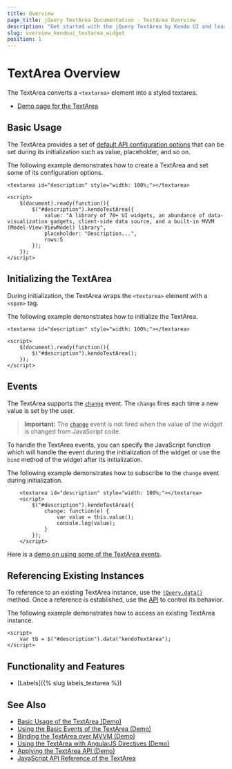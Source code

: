 ```yaml
---
title: Overview
page_title: jQuery TextArea Documentation - TextArea Overview
description: "Get started with the jQuery TextArea by Kendo UI and learn how to create and initialize the widget."
slug: overview_kendoui_textarea_widget
position: 1
---
```


# TextArea Overview

The TextArea converts a `<textarea>` element into a styled textarea.

* [Demo page for the TextArea](https://demos.telerik.com/kendo-ui/textarea/index) 

## Basic Usage

The TextArea provides a set of [default API configuration options](/api/javascript/ui/textarea) that can be set during its initialization such as value, placeholder, and so on.

The following example demonstrates how to create a TextArea and set some of its configuration options.

```dojo
<textarea id="description" style="width: 100%;"></textarea>

<script>
    $(document).ready(function(){
        $("#description").kendoTextArea({
            value: "A library of 70+ UI widgets, an abundance of data-visualization gadgets, client-side data source, and a built-in MVVM (Model-View-ViewModel) library",
            placeholder: "Description...",
            rows:5
        });
    });
</script>
```

## Initializing the TextArea

During initialization, the TextArea wraps the `<textarea>` element with a `<span>` tag.

The following example demonstrates how to initialize the TextArea.

```dojo
<textarea id="description" style="width: 100%;"></textarea>

<script>
    $(document).ready(function(){
        $("#description").kendoTextArea();
    });
</script>
```

## Events

The TextArea supports the [`change`](/api/javascript/ui/textarea/events/change) event. The `change` fires each time a new value is set by the user.

> **Important:** The [`change`](/api/javascript/ui/textarea/events/change) event is not fired when the value of the widget is changed from JavaScript code.

To handle the TextArea events, you can specify the JavaScript function which will handle the event during the initialization of the widget or use the `bind` method of the widget after its initialization.

The following example demonstrates how to subscribe to the `change` event during initialization.

```dojo
    <textarea id="description" style="width: 100%;"></textarea>
    <script>
        $("#description").kendoTextArea({
            change: function(e) {
                var value = this.value();
                console.log(value);
            }
        });
    </script>
```

Here is a [demo on using some of the TextArea events](https://demos.telerik.com/kendo-ui/textarea/events).

## Referencing Existing Instances

To reference to an existing TextArea instance, use the [`jQuery.data()`](https://api.jquery.com/jQuery.data/) method. Once a reference is established, use the [API](/api/javascript/ui/textarea) to control its behavior.

The following example demonstrates how to access an existing TextArea instance.

```
<script>
    var tb = $("#description").data("kendoTextArea");
</script>
```

## Functionality and Features

* [Labels]({% slug labels_textarea %})

## See Also

* [Basic Usage of the TextArea (Demo)](https://demos.telerik.com/kendo-ui/textarea/index)
* [Using the Basic Events of the TextArea (Demo)](https://demos.telerik.com/kendo-ui/textarea/events)
* [Binding the TextArea over MVVM (Demo)](https://demos.telerik.com/kendo-ui/textarea/mvvm)
* [Using the TextArea with AngularJS Directives (Demo)](https://demos.telerik.com/kendo-ui/textarea/angular)
* [Applying the TextArea API (Demo)](https://demos.telerik.com/kendo-ui/textarea/api)
* [JavaScript API Reference of the TextArea](/api/javascript/ui/textarea)

